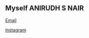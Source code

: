 ## Myself ANIRUDH S NAIR
[Email](mailto:anirudhsnair003@gmail.com)


[Instagram](https://www.instagram.com/_ani.rx.udh_/)


